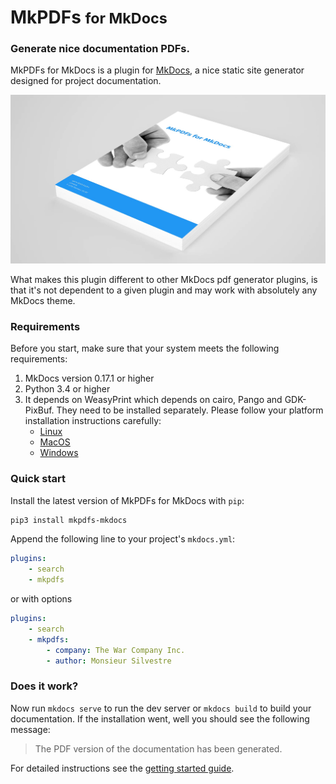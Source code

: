 # MkPDFs <small>for MkDocs</small>

### Generate nice documentation PDFs.

MkPDFs for MkDocs is a plugin for [MkDocs][1], a nice static site generator
designed for project documentation.

[![MkPDFs for MkDocs](assets/images/mkpdfs.png)](assets/images/mkpdfs.png)


What makes this plugin different to other MkDocs pdf generator plugins, is that it's not dependent to a given plugin and may work with absolutely any MkDocs theme.

  [1]: https://www.mkdocs.org

### Requirements
Before you start, make sure that your system meets the following requirements:

1. MkDocs version 0.17.1 or higher
2. Python 3.4 or higher
3. It depends on WeasyPrint which depends on cairo, Pango and GDK-PixBuf. They need to be installed separately. Please follow your platform installation instructions carefully:
    - [Linux][weasyprint-linux]
    - [MacOS][weasyprint-macos]
    - [Windows][weasyprint-windows]

### Quick start
Install the latest version of MkPDFs for MkDocs with `pip`:

``` sh
pip3 install mkpdfs-mkdocs
```

Append the following line to your project's `mkdocs.yml`:

```yaml
plugins:
    - search
    - mkpdfs
```

or with options

```yaml
plugins:
    - search
    - mkpdfs:
        - company: The War Company Inc.
        - author: Monsieur Silvestre
```

### Does it work?

Now run `mkdocs serve` to run the dev server or `mkdocs build` to build your documentation. If the installation went, well you should see the following message:

> The PDF version of the documentation has been generated.


For detailed instructions see the [getting started guide][3].

  [3]: getting-started.md

  [weasyprint-linux]: https://weasyprint.readthedocs.io/en/latest/install.html#linux
  [weasyprint-macos]: https://weasyprint.readthedocs.io/en/latest/install.html#macos
  [weasyprint-windows]: https://weasyprint.readthedocs.io/en/latest/install.html#windows
